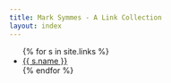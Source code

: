 ```yaml
---
title: Mark Symmes - A Link Collection
layout: index
---
```


<ul id="snippets" class="multicolumn">
{% for s in site.links %}
  <li>
    <a href="/linkshare{{ s.url }}">{{ s.name }}</a>
  </li>
{% endfor %}
</ul>


